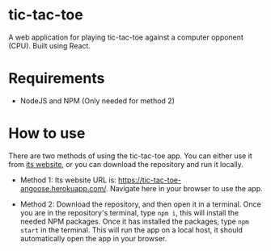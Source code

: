 # tic-tac-toe
A web application for playing tic-tac-toe against a computer opponent (CPU). Built using React.

# Requirements
- NodeJS and NPM (Only needed for method 2)

# How to use
There are two methods of using the tic-tac-toe app. You can either use it from [its website](https://tic-tac-toe-angoose.herokuapp.com/), or you can download the repository and run it locally.

- Method 1:
    Its website URL is: https://tic-tac-toe-angoose.herokuapp.com/. Navigate here in your browser to use the app.

- Method 2:
    Download the repository, and then open it in a terminal. Once you are in the repository's terminal, type `npm i`, this will install the needed NPM packages. Once it has installed the packages, type `npm start` in the terminal. This will run the app on a local host, it should automatically open the app in your browser.
